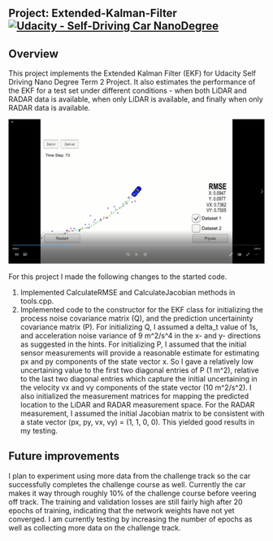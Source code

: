 
## Project: Extended-Kalman-Filter [![Udacity - Self-Driving Car NanoDegree](https://s3.amazonaws.com/udacity-sdc/github/shield-carnd.svg)](http://www.udacity.com/drive)

Overview
---
This project implements the Extended Kalman Filter (EKF) for Udacity Self Driving Nano Degree Term 2 Project. It also estimates the performance of the EKF for a test set under different conditions - when both LiDAR and RADAR data is available, when only LiDAR is available, and finally when only RADAR data is available.

[![Both RADAR and LiDAR data available](https://github.com/calvinhobbes119/Extended-Kalman-Filter/blob/master/Untitled.png)](https://youtu.be/6D7yM1h1z3g)

For this project I made the following changes to the started code.

1. Implemented CalculateRMSE and CalculateJacobian methods in tools.cpp.
2. Implemented code to the constructor for the EKF class for initializing the process noise covariance matrix (Q), and the prediction uncertaininty covariance matrix (P). For initializing Q, I assumed a delta_t value of 1s, and acceleration noise variance of 9 m^2/s^4 in the x- and y- directions as suggested in the hints. For initializing P, I assumed that the initial sensor measurements will provide a reasonable estimate for estimating px and py components of the state vector x. So I gave a relatively low uncertaining value to the first two diagonal entries of P (1 m^2), relative to the last two diagonal entries which capture the initial uncertaining in the velocity vx and vy components of the state vector (10 m^2/s^2). I also initialized the measurement matrices for mapping the predicted location to the LiDAR and RADAR measurement space. For the RADAR measurement, I assumed the initial Jacobian matrix to be consistent with a state vector (px, py, vx, vy) = (1, 1, 0, 0). This yielded good results in my testing.

Future improvements
---
I plan to experiment using more data from the challenge track so the car successfully completes the challenge course as well. Currently the car makes it way through roughly 10% of the challenge course before veering off track. The training and validation losses are still fairly high after 20 epochs of training, indicating that the network weights have not yet converged. I am currently testing by increasing the number of epochs as well as collecting more data on the challenge track.
